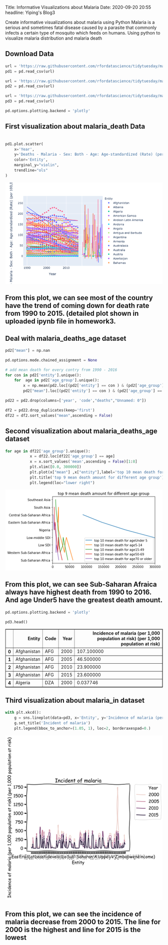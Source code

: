 Title: Informative Visualizations about Malaria
Date: 2020-09-20 20:55
headline: Yiping's Blog3

Create  informative visualizations about malaria using Python 
Malaria is a serious and sometimes fatal disease caused by a parasite that commonly infects a certain type of mosquito which feeds on humans. Using python to visualize malaria distribution and malaria death




## Download Data

```python
url = 'https://raw.githubusercontent.com/rfordatascience/tidytuesday/master/data/2018/2018-11-13/malaria_deaths.csv'
pd1 = pd.read_csv(url)
```


```python
url = 'https://raw.githubusercontent.com/rfordatascience/tidytuesday/master/data/2018/2018-11-13/malaria_deaths_age.csv'
pd2 = pd.read_csv(url)
```


```python
url = 'https://raw.githubusercontent.com/rfordatascience/tidytuesday/master/data/2018/2018-11-13/malaria_inc.csv'
pd3 = pd.read_csv(url)
```


```python
pd.options.plotting.backend = 'plotly'
```
## First  visualization about malaria_death Data

```python

pd1.plot.scatter(
    x='Year', 
    y='Deaths - Malaria - Sex: Both - Age: Age-standardized (Rate) (per 100,000 people)', 
    color='Entity', 
    marginal_y="violin",
    trendline="ols"
)
```

![Pelican](../images/1.png)

## From this plot, we can see most of the country have the trend of  coming down for death rate from 1990 to 2015. (detailed plot shown in uploaded ipynb file in homework3.




## Deal with malaria_deaths_age dataset

```python
pd2["mean"] = np.nan
```


```python
pd.options.mode.chained_assignment = None  
```


```python
# add mean death for every contry from 1990 - 2016
for con in pd2['entity'].unique():
    for  age in pd2['age_group'].unique():
        x = np.mean(pd2.loc[(pd2['entity'] == con ) & (pd2['age_group'] == age) ]["deaths"])
        pd2["mean"].loc[(pd2['entity'] == con ) & (pd2['age_group'] == age)] = x
```




```python
pd22 = pd2.drop(columns=['year', 'code',"deaths","Unnamed: 0"])

```


```python
df2 = pd22.drop_duplicates(keep='first') 
df22 = df2.sort_values("mean",ascending = False)
```
## Second visualization about malaria_deaths_age dataset

```python
for age in df22['age_group'].unique():
           x = df22.loc[df22['age_group'] == age]
           x = x.sort_values('mean',ascending = False)[1:8]
           plt.xlim([0.0, 300000]) 
           plt.plot(x["mean"] ,x["entity"],label='top 10 mean death for age' + str (age))
           plt.title('top 9 mean death amount for different age group') 
           plt.legend(loc="lower right")             
```


![Pelican](../images/output_15_0.png)

## From this plot, we can see Sub-Saharan Afraica always have highest death from 1990 to 2016. And age Under5 have the greatest death amount.


```python
pd.options.plotting.backend = 'plotly'
```


```python
pd3.head()
```




<div>
<style scoped>
    .dataframe tbody tr th:only-of-type {
        vertical-align: middle;
    }

    .dataframe tbody tr th {
        vertical-align: top;
    }

    .dataframe thead th {
        text-align: right;
    }
</style>
<table border="1" class="dataframe">
  <thead>
    <tr style="text-align: right;">
      <th></th>
      <th>Entity</th>
      <th>Code</th>
      <th>Year</th>
      <th>Incidence of malaria (per 1,000 population at risk) (per 1,000 population at risk)</th>
    </tr>
  </thead>
  <tbody>
    <tr>
      <th>0</th>
      <td>Afghanistan</td>
      <td>AFG</td>
      <td>2000</td>
      <td>107.100000</td>
    </tr>
    <tr>
      <th>1</th>
      <td>Afghanistan</td>
      <td>AFG</td>
      <td>2005</td>
      <td>46.500000</td>
    </tr>
    <tr>
      <th>2</th>
      <td>Afghanistan</td>
      <td>AFG</td>
      <td>2010</td>
      <td>23.900000</td>
    </tr>
    <tr>
      <th>3</th>
      <td>Afghanistan</td>
      <td>AFG</td>
      <td>2015</td>
      <td>23.600000</td>
    </tr>
    <tr>
      <th>4</th>
      <td>Algeria</td>
      <td>DZA</td>
      <td>2000</td>
      <td>0.037746</td>
    </tr>
  </tbody>
</table>
</div>



## Third visualization about malaria_in dataset


```python
with plt.xkcd():
    g = sns.lineplot(data=pd3, x='Entity', y='Incidence of malaria (per 1,000 population at risk) (per 1,000 population at risk)', hue='Year')
    g.set_title('Incident of malaria')
    plt.legend(bbox_to_anchor=(1.05, 1), loc=2, borderaxespad=0.)
```


![Pelican](../images/output_20_0.png)


## From this plot, we can see the incidence of malaria decrease from 2000 to 2015. The line for 2000 is the highest and line for 2015 is the lowest













